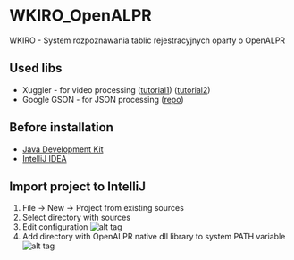 # WKIRO_OpenALPR
WKIRO - System rozpoznawania tablic rejestracyjnych oparty o OpenALPR

## Used libs
* Xuggler - for video processing ([tutorial1](https://www.javacodegeeks.com/2011/02/xuggler-tutorial-frames-capture-video.html)) ([tutorial2](https://www.javacodegeeks.com/2011/02/xuggler-tutorial-transcoding-media.html))
* Google GSON - for JSON processing ([repo](https://github.com/google/gson))

## Before installation
* [Java Development Kit](http://www.oracle.com/technetwork/java/javase/downloads/jdk8-downloads-2133151.html)
* [IntelliJ IDEA](https://www.jetbrains.com/idea/)

## Import project to IntelliJ
1. File -> New -> Project from existing sources 
2. Select directory with sources
3. Edit configuration
![alt tag](http://i.imgur.com/ORtiQDQ.png)
4. Add directory with OpenALPR native dll library to system PATH variable
![alt tag](http://i.imgur.com/faXgLwI.png)
